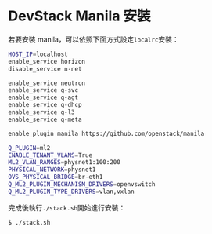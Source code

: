 # DevStack Manila 安裝
若要安裝 manila，可以依照下面方式設定```localrc```安裝：
```sh
HOST_IP=localhost
enable_service horizon
disable_service n-net

enable_service neutron
enable_service q-svc
enable_service q-agt
enable_service q-dhcp
enable_service q-l3
enable_service q-meta

enable_plugin manila https://github.com/openstack/manila

Q_PLUGIN=ml2
ENABLE_TENANT_VLANS=True
ML2_VLAN_RANGES=physnet1:100:200
PHYSICAL_NETWORK=physnet1
OVS_PHYSICAL_BRIDGE=br-eth1
Q_ML2_PLUGIN_MECHANISM_DRIVERS=openvswitch
Q_ML2_PLUGIN_TYPE_DRIVERS=vlan,vxlan
```

完成後執行```./stack.sh```開始進行安裝：
```sh
$ ./stack.sh
```
